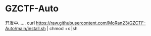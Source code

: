 # GZCTF-Auto

开发中......
curl https://raw.githubusercontent.com/MoRan23/GZCTF-Auto/main/install.sh | chmod +x |sh